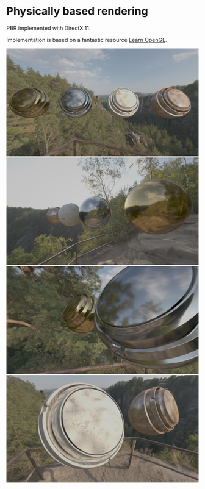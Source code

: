 # Physically based rendering

PBR implemented with DirectX 11.

Implementation is based on a fantastic resource [Learn OpenGL](https://learnopengl.com/PBR/Theory).

![img1](Screenshot1.png)
![img2](Screenshot2.png)
![img3](Screenshot3.png)
![img4](Screenshot4.png)